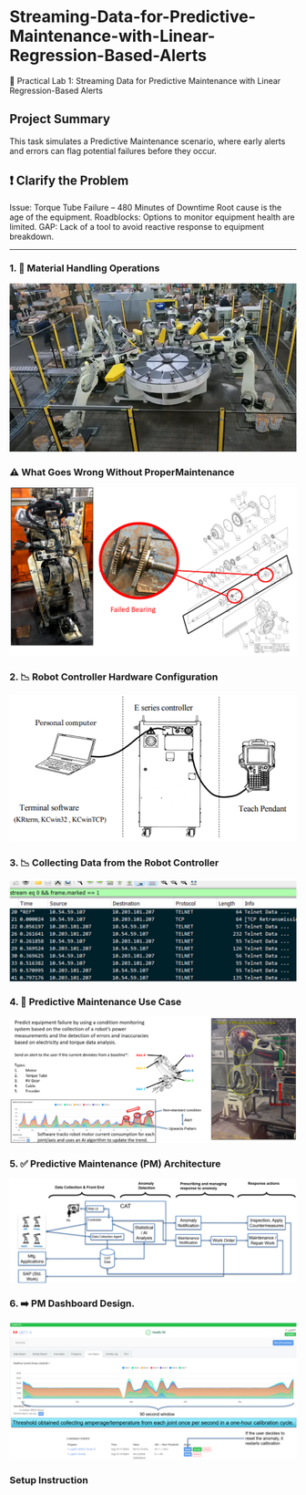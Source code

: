 # Streaming-Data-for-Predictive-Maintenance-with-Linear-Regression-Based-Alerts
📂 Practical Lab 1: Streaming Data for Predictive Maintenance with Linear Regression-Based Alerts

## Project Summary
This task simulates a Predictive Maintenance scenario, where early alerts and errors can flag potential failures before they occur.

## ❗ Clarify the Problem

Issue: Torque Tube Failure – 480 Minutes of Downtime
Root cause is the age of the equipment.
Roadblocks: Options to monitor equipment health are limited.
GAP: Lack of a tool to avoid reactive response to equipment breakdown.  

---

### 1. 🧭 Material Handling Operations
![Image Description](./images/KawasakiMaterialsHandling.png)


### ⚠️ What Goes Wrong Without ProperMaintenance
![Image Description](./images/KawasakiFailureCondition.png)

### 2. 📉 Robot Controller Hardware Configuration
![Image Description](./images/KawasakiASTerminalControl.png)

### 3. 📉 Collecting Data from the Robot Controller
![Image Description](./images/ASATerminalTelnetDataCollect.png)

### 4. 🧠 Predictive Maintenance Use Case
![Image Description](./images/FailurePredictionUseCase.png)

### 5. ✅ Predictive Maintenance (PM) Architecture
![Image Description](./images/PM_Architecture.png)

### 6. ➡️ PM Dashboard Design.
![Image Description](./images/PM_SampleDashboard.png)

### Setup Instruction

